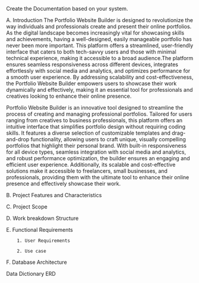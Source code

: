 Create the Documentation based on your system.

A. Introduction
The Portfolio Website Builder is designed to revolutionize the way individuals and professionals create and present their online portfolios. As the digital landscape becomes increasingly vital for showcasing skills and achievements, having a well-designed, easily manageable portfolio has never been more important. This platform offers a streamlined, user-friendly interface that caters to both tech-savvy users and those with minimal technical experience, making it accessible to a broad audience.The platform ensures seamless responsiveness across different devices, integrates effortlessly with social media and analytics, and optimizes performance for a smooth user experience. By addressing scalability and cost-effectiveness, the Portfolio Website Builder empowers users to showcase their work dynamically and effectively, making it an essential tool for professionals and creatives looking to enhance their online presence.

Portfolio Website Builder is an innovative tool designed to streamline the process of creating and managing professional portfolios. Tailored for users ranging from creatives to business professionals, this platform offers an intuitive interface that simplifies portfolio design without requiring coding skills. It features a diverse selection of customizable templates and drag-and-drop functionality, allowing users to craft unique, visually compelling portfolios that highlight their personal brand. With built-in responsiveness for all device types, seamless integration with social media and analytics, and robust performance optimization, the builder ensures an engaging and efficient user experience. Additionally, its scalable and cost-effective solutions make it accessible to freelancers, small businesses, and professionals, providing them with the ultimate tool to enhance their online presence and effectively showcase their work.

B. Project Features and Characteristics

C. Project Scope

D. Work breakdown Structure

E. Functional Requirements

        1. User Requirements

        2. Use case

F. Database Architecture

Data Dictionary
 ERD
 
